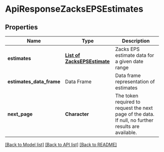 # ApiResponseZacksEPSEstimates

[//]: # (CLASS:IntrinioSDK::ApiResponseZacksEPSEstimates)

[//]: # (KIND:object)

## Properties

[//]: # (START_DEFINITION)

Name | Type | Description
------------ | ------------- | -------------
**estimates** | [**List of ZacksEPSEstimate**](ZacksEPSEstimate.md) | Zacks EPS estimate data for a given date range &nbsp;
**estimates_data_frame** | Data Frame | Data frame representation of estimates
**next_page** | **Character** | The token required to request the next page of the data. If null, no further results are available. &nbsp;

[//]: # (END_DEFINITION)


[//]: # (CONTAINED_CLASS:IntrinioSDK::ZacksEPSEstimate)


[[Back to Model list]](../README.md#documentation-for-models) [[Back to API list]](../README.md#documentation-for-api-endpoints) [[Back to README]](../README.md)


